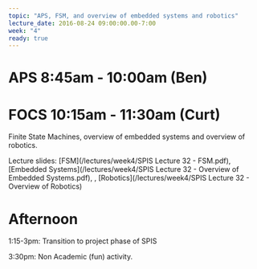 ```yaml
---
topic: "APS, FSM, and overview of embedded systems and robotics"
lecture_date: 2016-08-24 09:00:00.00-7:00
week: "4"
ready: true
---
```



# APS 8:45am - 10:00am (Ben)



# FOCS 10:15am - 11:30am (Curt)
Finite State Machines, overview of embedded systems and overview of robotics.

Lecture slides: [FSM](/lectures/week4/SPIS Lecture 32 - FSM.pdf), [Embedded Systems](/lectures/week4/SPIS Lecture 32 - Overview of Embedded Systems.pdf), , [Robotics](/lectures/week4/SPIS Lecture 32 - Overview of Robotics)



# Afternoon

1:15-3pm: Transition to project phase of SPIS

3:30pm: Non Academic (fun) activity.
